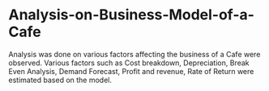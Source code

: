 # Analysis-on-Business-Model-of-a-Cafe
Analysis was done on various factors affecting the business of a Cafe were observed. Various factors such as Cost breakdown, Depreciation, Break Even Analysis, Demand Forecast, Profit and revenue, Rate of Return were estimated based on the model.
